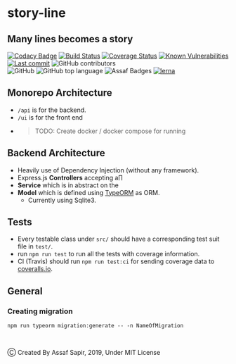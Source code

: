 # story-line
## Many lines becomes a story

[![Codacy Badge](https://api.codacy.com/project/badge/Grade/3c0cbc240e8b405ba0b93113f8aae62f)](https://app.codacy.com/app/meijin007/story-line?utm_source=github.com&utm_medium=referral&utm_content=meijin007/story-line&utm_campaign=Badge_Grade_Dashboard)
[![Build Status](https://travis-ci.org/meijin007/story-line.svg?branch=master)](https://travis-ci.org/meijin007/story-line) [![Coverage Status](https://coveralls.io/repos/github/meijin007/story-line/badge.svg?branch=master)](https://coveralls.io/github/meijin007/story-line?branch=master) [![Known Vulnerabilities](https://snyk.io//test/github/meijin007/story-line/badge.svg?targetFile=api/package.json)](https://snyk.io//test/github/meijin007/story-line?targetFile=package.json) [![Last commit](https://img.shields.io/github/last-commit/meijin007/story-line.svg)](https://github.com/meijin007/story-line/commits/master) ![GitHub contributors](https://img.shields.io/github/contributors-anon/meijin007/story-line.svg)
<br /> 
![GitHub](https://img.shields.io/github/license/meijin007/story-line.svg?color=blue) ![GitHub top language](https://img.shields.io/github/languages/top/meijin007/story-line.svg) ![Assaf Badges](https://img.shields.io/badge/Assaf-Like%20badges-blue.svg) [![lerna](https://img.shields.io/badge/maintained%20with-lerna-cc00ff.svg)](https://lerna.js.org/)

## Monorepo Architecture
* `/api` is for the backend.
* `/ui` is for the front end
* >TODO: Create docker / docker compose for running 

## Backend Architecture
* Heavily use of Dependency Injection (without any framework).
* Express.js __Controllers__  accepting a∏
* __Service__ which is in abstract on the
* __Model__ which is defined using [TypeORM]([https://typeorm.io/]) as ORM.
  * Currently using Sqlite3.

## Tests
* Every testable class under `src/` should have a corresponding test suit file in `test/`.
* run `npm run test` to run all the tests with coverage information.
* CI (Travis) should run `npm run test:ci` for sending coverage data to [coveralls.io](https://coveralls.io/github/meijin007/story-line).


## General
### Creating migration

``` 
npm run typeorm migration:generate -- -n NameOfMigration
```
<br /> 



Ⓒ Created By Assaf Sapir, 2019, Under MIT License
